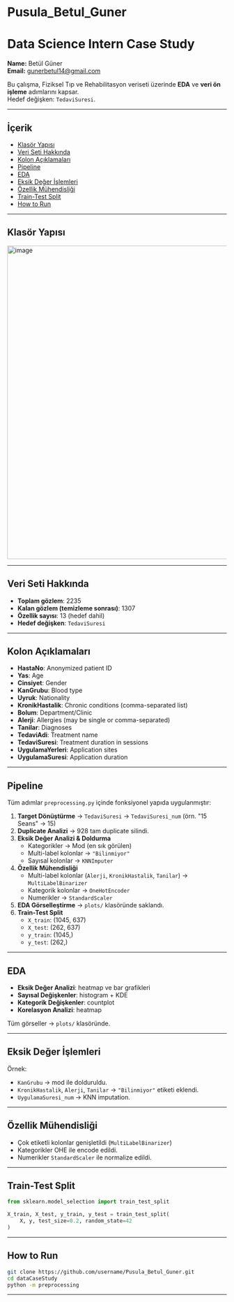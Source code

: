 # Pusula_Betul_Guner
# Data Science Intern Case Study  
**Name:** Betül Güner  
**Email:** gunerbetul14@gmail.com  

Bu çalışma, Fiziksel Tıp ve Rehabilitasyon veriseti üzerinde **EDA** ve **veri ön işleme** adımlarını kapsar.  
Hedef değişken: `TedaviSuresi`.

---

## İçerik
- [Klasör Yapısı](#klasör-yapısı)
- [Veri Seti Hakkında](#veri-seti-hakkında)
- [Kolon Açıklamaları](#kolon-açıklamaları)
- [Pipeline](#pipeline)
- [EDA](#eda)
- [Eksik Değer İşlemleri](#eksik-değer-işlemleri)
- [Özellik Mühendisliği](#özellik-mühendisliği)
- [Train-Test Split](#train-test-split)
- [How to Run](#how-to-run)

---

## Klasör Yapısı
<img width="574" height="718" alt="image" src="https://github.com/user-attachments/assets/29b73b8f-9ae5-477a-a83b-941300efb518" />

---

## Veri Seti Hakkında
- **Toplam gözlem**: 2235  
- **Kalan gözlem (temizleme sonrası)**: 1307  
- **Özellik sayısı**: 13 (hedef dahil)  
- **Hedef değişken**: `TedaviSuresi`

---

## Kolon Açıklamaları
- **HastaNo**: Anonymized patient ID  
- **Yas**: Age  
- **Cinsiyet**: Gender  
- **KanGrubu**: Blood type  
- **Uyruk**: Nationality  
- **KronikHastalik**: Chronic conditions (comma-separated list)  
- **Bolum**: Department/Clinic  
- **Alerji**: Allergies (may be single or comma-separated)  
- **Tanilar**: Diagnoses  
- **TedaviAdi**: Treatment name  
- **TedaviSuresi**: Treatment duration in sessions  
- **UygulamaYerleri**: Application sites  
- **UygulamaSuresi**: Application duration  

---

## Pipeline
Tüm adımlar `preprocessing.py` içinde fonksiyonel yapıda uygulanmıştır:

1. **Target Dönüştürme** → `TedaviSuresi` → `TedaviSuresi_num` (örn. "15 Seans" → 15)  
2. **Duplicate Analizi** → 928 tam duplicate silindi.  
3. **Eksik Değer Analizi & Doldurma**  
   - Kategorikler → Mod (en sık görülen)  
   - Multi-label kolonlar → `"Bilinmiyor"`  
   - Sayısal kolonlar → `KNNImputer`  
4. **Özellik Mühendisliği**  
   - Multi-label kolonlar (`Alerji`, `KronikHastalik`, `Tanilar`) → `MultiLabelBinarizer`  
   - Kategorik kolonlar → `OneHotEncoder`  
   - Numerikler → `StandardScaler`  
5. **EDA Görselleştirme** → `plots/` klasöründe saklandı.  
6. **Train-Test Split**  
   - `X_train`: (1045, 637)  
   - `X_test`: (262, 637)  
   - `y_train`: (1045,)  
   - `y_test`: (262,)  

---

## EDA
- **Eksik Değer Analizi**: heatmap ve bar grafikleri  
- **Sayısal Değişkenler**: histogram + KDE  
- **Kategorik Değişkenler**: countplot  
- **Korelasyon Analizi**: heatmap  

Tüm görseller → `plots/` klasöründe.

---

## Eksik Değer İşlemleri
Örnek:  
- `KanGrubu` → mod ile dolduruldu.  
- `KronikHastalik`, `Alerji`, `Tanilar` → `"Bilinmiyor"` etiketi eklendi.  
- `UygulamaSuresi_num` → KNN imputation.  

---

## Özellik Mühendisliği
- Çok etiketli kolonlar genişletildi (`MultiLabelBinarizer`)  
- Kategorikler OHE ile encode edildi.  
- Numerikler `StandardScaler` ile normalize edildi.  

---

## Train-Test Split
```python
from sklearn.model_selection import train_test_split

X_train, X_test, y_train, y_test = train_test_split(
    X, y, test_size=0.2, random_state=42
)
```

---
## How to Run
```bash
git clone https://github.com/username/Pusula_Betul_Guner.git
cd dataCaseStudy
python -m preprocessing
```
---
